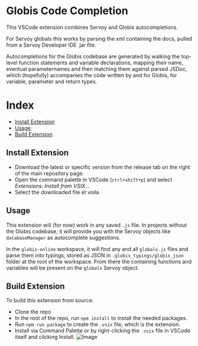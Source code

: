 # Globis Code Completion
This VSCode extension combines Servoy and Globis autocompletions.

For Servoy globals this works by parsing the xml containing the docs, pulled from a Servoy Developer IDE .jar file.

Autocompletions for the Globis codebase are generated by walking the top-level function statements and variable declarations, mapping their name, eventual parameternames and then matching them against parsed JSDoc, which (hopefully) accompanies the code written by and for Globis, for variable, parameter and return types.

# Index
* [Install Extension](#install-extension)
* [Usage](#usage)
* [Build Extension](#build-extension)

## Install Extension
- Download the latest or specific version from the release tab on the right of the main repository page.
- Open the command palette in VSCode (`ctrl+shift+p`) and select *Extensions: Install from VSIX...*
- Select the downloaded file et voila

## Usage
This extension will (for now) work in any saved `.js` file.
In projects without the Globis codebase, it will provide you with the Servoy objects like `databaseManager` as autocomplete suggestions.

In the `globis-online` workspace, it will find any and all `globals.js` files and parse them into typings, stored as JSON in `.globis_typings/globis_json` folder at the root of the workspace.
From there the containing functions and variables will be present on the `globals` Servoy object.

## Build Extension
To build this extension from source:
- Clone the repo
- In the root of the repo, run `npm install` to install the needed packages.
- Run `npm run package` to create the `.vsix` file, which is the extension.
- Install via Command Palette or by right-clicking the `.vsix` file in VSCode itself and clicking Install.
![Image](https://github.com/user-attachments/assets/f92ecd9f-c597-43ef-abf8-d319d8493c77)
